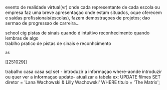 evento de realidade virtual(vr)
    onde cada representante de cada escola ou empresa 
    faz uma breve apresentaçao
    onde estam situados, 
    oque oferecem e saidas profissionais(escolas), 
    fazem demostraçoes de projetos;
    dao sermao de progressao de carreira...


school
    cig
        pistas de sinais quando é intuitivo
        reconhecimento quando lembras de algo  
        trablho pratico de pistas de sinais e reconhcimento 


    as
[[251029]]

trabalho casa casa sql
    set - introduzir a informaçao 
    where-aonde introduzir ou quer ver a informaçao
    update- atualizar a tabela
    ex:
        UPDATE filmes
        SET diretor = 'Lana Wachowski & Lilly Wachowski'
        WHERE titulo = 'The Matrix';


